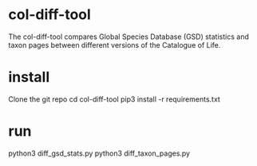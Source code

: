 # col-diff-tool

The col-diff-tool compares Global Species Database (GSD) statistics and taxon pages between different versions of the Catalogue of Life.

# install

Clone the git repo
cd col-diff-tool
pip3 install -r requirements.txt

# run
python3 diff_gsd_stats.py
python3 diff_taxon_pages.py
 
